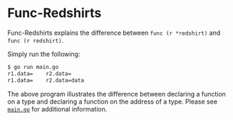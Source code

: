# Func-Redshirts
Func-Redshirts explains the difference between `func (r *redshirt)`
and `func (r redshirt)`.

Simply run the following:

```bash
$ go run main.go
r1.data=	r2.data=
r1.data=	r2.data=data
```

The above program illustrates the difference between declaring a function
on a type and declaring a function on the address of a type. Please
see [`main.go`](https://github.com/akutz/func-redshirts/blob/master/main.go)
for additional information.
